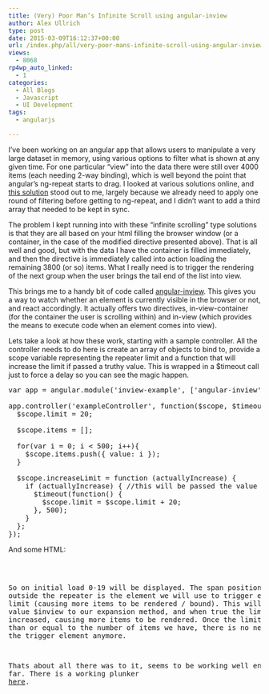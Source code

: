 ```yaml
---
title: (Very) Poor Man’s Infinite Scroll using angular-inview
author: Alex Ullrich
type: post
date: 2015-03-09T16:12:37+00:00
url: /index.php/all/very-poor-mans-infinite-scroll-using-angular-inview/
views:
  - 8068
rp4wp_auto_linked:
  - 1
categories:
  - All Blogs
  - Javascript
  - UI Development
tags:
  - angularjs

---
```

I&#8217;ve been working on an angular app that allows users to manipulate a very large dataset in memory, using various options to filter what is shown at any given time. For one particular &#8220;view&#8221; into the data there were still over 4000 items (each needing 2-way binding), which is well beyond the point that angular&#8217;s ng-repeat starts to drag. I looked at various solutions online, and <a href="http://www.williambrownstreet.net/blog/2013/07/angularjs-my-solution-to-the-ng-repeat-performance-problem/" title="williambrownstreet.net" target="_blank">this solution</a> stood out to me, largely because we already need to apply one round of filtering before getting to ng-repeat, and I didn&#8217;t want to add a third array that needed to be kept in sync.

The problem I kept running into with these &#8220;infinite scrolling&#8221; type solutions is that they are all based on your html filling the browser window (or a container, in the case of the modified directive presented above). That is all well and good, but with the data I have the container is filled immediately, and then the directive is immediately called into action loading the remaining 3800 (or so) items. What I really need is to trigger the rendering of the next group when the user brings the tail end of the list into view.

This brings me to a handy bit of code called <a href="https://github.com/thenikso/angular-inview" title="github" target="_blank">angular-inview</a>. This gives you a way to watch whether an element is currently visible in the browser or not, and react accordingly. It actually offers two directives, in-view-container (for the container the user is scrolling within) and in-view (which provides the means to execute code when an element comes into view).

Lets take a look at how these work, starting with a sample controller. All the controller needs to do here is create an array of objects to bind to, provide a scope variable representing the repeater limit and a function that will increase the limit if passed a truthy value. This is wrapped in a $timeout call just to force a delay so you can see the magic happen. 

<pre>var app = angular.module('inview-example', ['angular-inview']);

app.controller('exampleController', function($scope, $timeout) {
  $scope.limit = 20;
  
  $scope.items = [];
  
  for(var i = 0; i < 500; i++){
    $scope.items.push({ value: i });
  }
  
  $scope.increaseLimit = function (actuallyIncrease) {
    if (actuallyIncrease) { //this will be passed the value of $inview from directive
      $timeout(function() {
        $scope.limit = $scope.limit + 20;
      }, 500);
    }
  };
});</pre>

And some HTML:

<pre><body ng-controller="exampleController"&gt;
    <h1&gt;Homeless Man's Infinite Scroll</h1&gt;
    
    <div in-view-container class="container"&gt;
      <div ng-repeat="item in items | limitTo: limit"&gt;
        <input type="text" ng-model="item.value" /&gt;</textbox&gt;
      </div&gt;
      <span in-view="increaseLimit($inview)" ng-show="limit < items.length"&gt;Loading more...</span&gt;
    </div&gt;
  </body&gt;</pre>

So on initial load 0-19 will be displayed. The span positioned outside the repeater is the element we will use to trigger expanding the limit (causing more items to be rendered / bound). This will pass the value $inview to our expansion method, and when true the limit will be increased, causing more items to be rendered. Once the limit is greater than or equal to the number of items we have, there is no need to show the trigger element anymore.

Thats about all there was to it, seems to be working well enough so far. There is a working plunker <a href="http://embed.plnkr.co/VzDrPH9rwtiF4xokvopJ/preview" title="plunker example" target="_blank">here</a>.